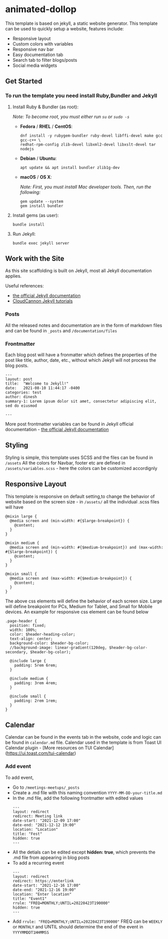 # animated-dollop

This template is based on jekyll, a static website generator. This template can be used to quickly setup a website, features include:

- Responsive layout
- Custom colors with variables 
- Responsive nav bar
- Easy documentation tab
- Search tab to filter blogs/posts
- Social media widgets

## Get Started 

### To run the template you need install Ruby,Bundler and Jekyll

1. Install Ruby & Bundler (as root):

   _Note: To become root, you must either run `su` or `sudo -s`_

   * **Fedora** / **RHEL** / **CentOS**:
     ```
     dnf install -y rubygem-bundler ruby-devel libffi-devel make gcc gcc-c++ \
     redhat-rpm-config zlib-devel libxml2-devel libxslt-devel tar nodejs
     ```
  
   * **Debian** / **Ubuntu**:
     ```
     apt update && apt install bundler zlib1g-dev
     ```

   * **macOS** / **OS X**:
   
     _Note: First, you must install Mac developer tools. Then, run the following:_
     
     ```
     gem update --system
     gem install bundler
     ```

2. Install gems (as user):
   ```
   bundle install
   ```

3. Run Jekyll:
   ```
   bundle exec jekyll server
   ```
## Work with the Site

As this site scaffolding is built on Jekyll, most all Jekyll documentation applies.

Useful references:
- [the official Jekyll documentation](http://jekyllrb.com/docs/home/)
- [CloudCannon Jekyll tutorials](https://learn.cloudcannon.com/)

### Posts

All the released notes and documentation are in the form of markdown files and can be found in `_posts` and `/documentation/files`

### Frontmatter

Each blog post will have a fronmatter which defines the properties of the post like title, author, date, etc., without which Jekyll will not process the blog posts.
```
---
layout: post
title:  "Welcome to Jekyll!"
date:   2021-08-10 11:44:17 -0400
categories: test 
author: dinesh
summary-1: Lorem ipsum dolor sit amet, consectetur adipiscing elit, sed do eiusmod

---
```
More post frontmatter variables can be found in Jekyll official documentation - [the official Jekyll documentation](http://jekyllrb.com/docs/home/)
   
   
## Styling

Styling is simple, this template uses SCSS and the files can be found in `/assets`
All the colors for Navbar, footer etc are defined in `/assets/variables.scss` - here the colors can be customized accordignly 

## Responsive Layout

This template is responsive on default setting,to change the behavior of website based on the screen size - in `/assets/` all the individual .scss files will have 
```
@mixin large {
  @media screen and (min-width: #{$large-breakpoint}) {
    @content;
  }
}

@mixin medium {
  @media screen and (min-width: #{$medium-breakpoint}) and (max-width: #{$large-breakpoint}) {
    @content;
  }
}

@mixin small {
  @media screen and (max-width: #{$medium-breakpoint}) {
    @content;
  }
}
```
The above css elements will define the behavior of each screen size. Large will define breakpoint for PCs, Medium for Tablet, and Small for Mobile devices.
An example for responsive css element can be found below 
```
.page-header {
  position: fixed;
  width: 100%;
  color: $header-heading-color;
  text-align: center;
  background-color: $header-bg-color;
  //background-image: linear-gradient(120deg, $header-bg-color-secondary, $header-bg-color);

  @include large {
    padding: 5rem 6rem;
  }

  @include medium {
    padding: 3rem 4rem;
  }

  @include small {
    padding: 2rem 1rem;
  }
}
```
## Calendar 

Calendar can be found in the events tab in the website, code and logic can be found in `calendar.md` file. 
Calendar used in the template is from Toast UI Calendar plugin - [More resources on TUI Calendar] (https://ui.toast.com/tui-calendar)

### Add event 

To add event, 
- Go to `/meetings-meetups/_posts`
- Create a .md file with this naming convention `YYYY-MM-DD-your-title.md`
- In the .md file, add the following frontmatter with edited values
   ```
   ---
   layout: redirect
   redirect: Meeting link
   date-start: "2021-12-09 17:00"
   date-end: "2021-12-12 19:00"
   location: "Location"
   title: "Fest"
   hidden: true
   ---
   ```
- All the detials can be edited except **hidden: true**, which prevents the .md file from appearing in blog posts  
- To add a recurring event
  ```
  ---
  layout: redirect
  redirect: https://enterlink
  date-start: "2021-12-16 17:00"
  date-end: "2021-12-16 19:00"
  location: "Enter location"
  title: "Event1"
  rrule: "FREQ=MONTHLY;UNTIL=20220423T190000"
  hidden: true
  ---
  ```
- Add `rrule: "FREQ=MONTHLY;UNTIL=20220423T190000"`  FREQ can be `WEEKLY` or `MONTHLY` and UNTIL should determine the end of the event in `YYYYMMDDT1HHMMSS`
